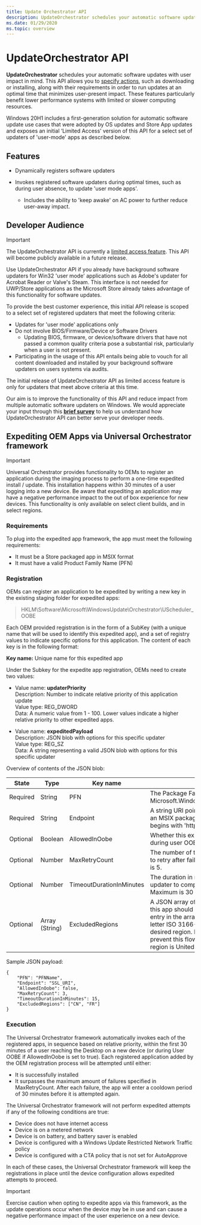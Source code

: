 ```yaml
---
title: Update Orchestrator API
description: UpdateOrchestrator schedules your automatic software updates with user impact in mind. 
ms.date: 01/29/2020
ms.topic: overview
---
```


# UpdateOrchestrator API

**UpdateOrchestrator** schedules your automatic software updates with user impact in mind. This API allows you to [specify actions](updateorchestratoractionkind.md), such as downloading or installing, along with their requirements in order to run updates at an optimal time that minimizes user-present impact. These features particularly benefit lower performance systems with limited or slower computing resources.

Windows 20H1 includes a first-generation solution for automatic software update use cases that were adopted by OS updates and Store App updates and exposes an initial ‘Limited Access’ version of this API for a select set of updaters of 'user-mode' apps as described below.

## Features

- Dynamically registers software updaters
 
- Invokes registered software updaters during optimal times, such as during user absence, to update 'user mode apps'.
    - Includes the ability to 'keep awake' on AC power to further reduce user-away impact.

## Developer Audience

> [!IMPORTANT]
> The UpdateOrchestrator API is currently a [limited access feature](/uwp/api/windows.applicationmodel.limitedaccessfeatures). This API will become publicly available in a future release.

Use UpdateOrchestrator API if you already have background software updaters for Win32 'user mode' applications such as Adobe's updater for Acrobat Reader or Valve's Steam. This interface is not needed for UWP/Store applications as the Microsoft Store already takes advantage of this functionality for software updates.

To provide the best customer experience, this initial API release is scoped to a select set of registered updaters that meet the following criteria:

- Updates for 'user mode' applications only
- Do not involve BIOS/Firmware/Device or Software Drivers
    - Updating BIOS, firmware, or device/software drivers that have not passed a common quality criteria pose a substantial risk, particularly when a user is not present. 
- Participating in the usage of this API entails being able to vouch for all content downloaded and installed by your background software updaters on users systems via audits. 

The initial release of UpdateOrchestrator API as limited access feature is only for updaters that meet above criteria at this time.

Our aim is to improve the functionality of this API and reduce impact from multiple automatic software updaters on Windows. We would appreciate your input through this [**brief survey**](https://aka.ms/UOAPISurvey) to help us understand how UpdateOrchestrator API can better serve your developer needs.

## Expediting OEM Apps via Universal Orchestrator framework

>[!IMPORTANT]
> Universal Orchestrator provides functionality to OEMs to register an application during the imaging process to perform a one-time expedited install / update.  This installation happens within 30 minutes of a user logging into a new device.  Be aware that expediting an application may have a negative performance impact to the out of box experience for new devices. This functionality is only available on select client builds, and in select regions.

### Requirements
To plug into the expedited app framework, the app must meet the following requirements:
- It must be a Store packaged app in MSIX format
- It must have a valid Product Family Name (PFN)

### Registration

OEMs can register an application to be expedited by writing a new key in the existing staging folder for expedited apps:   

> HKLM\Software\Microsoft\WindowsUpdate\Orchestrator\UScheduler_OOBE 

Each OEM provided registration is in the form of a SubKey (with a unique name that will be used to identify this expedited app), and a set of registry values to indicate specific options for this application. The content of each key is in the following format: 

**Key name:**  Unique name for this expedited app 

Under the Subkey for the expedite app registration, OEMs need to create two values:
- Value name: **updaterPriority**  
  Description: Number to indicate relative priority of this application update  
  Value type: REG_DWORD  
  Data:  A numeric value from 1 - 100. Lower values indicate a higher relative priority to other expedited apps.  
  
- Value name: **expeditedPayload**  
  Description: JSON blob with options for this specific updater  
  Value type: REG_SZ  
  Data: A string representing a valid JSON blob with options for this specific updater  

Overview of contents of the JSON blob: 

| State  | Type | Key name | Description | 
| ------ | ---- | -------- | ----------- |
| Required | String | PFN | The Package Family Name of the app (ex: Microsoft.WindowsStore_8wekyb3d8bbwe) |
| Required | String | Endpoint | A string URI pointing to a location hosting an MSIX package. Must be an SSL URI that begins with 'https'. | 
| Optional | Boolean | AllowedInOobe | Whether this expedited app should run during user OOBE |
| Optional | Number | MaxRetryCount | The number of times this updater is allowed to retry after failure.  Default is 1.  Maximum is 5. |
| Optional | Number | TimeoutDurationInMinutes | The duration in minutes to wait for this updater to complete work.  Default is 15.  Maximum is 30 | 
| Optional | Array (String) | ExcludedRegions | A JSON array of strings for regions where this app should not be expedited. Each entry in the array corresponds to the 2 letter ISO 3166-1 country code of the desired region. For example, US would prevent this flow on devices where the region is United States. | 

Sample JSON payload:
````
{  
    "PFN": "PFNName",  
    "Endpoint": "SSL_URI",  
    "AllowedInOobe": false,  
    "MaxRetryCount": 3,  
    "TimeoutDurationInMinutes": 15,  
    "ExcludedRegions": ["CN", "FR"]   
}
````

### Execution
The Universal Orchestrator framework automatically invokes each of the registered apps, in sequence based on relative priority, within the first 30 minutes of a user reaching the Desktop on a new device (or during User OOBE if AllowedInOobe is set to true).  Each registered application added by the OEM registration process will be attempted until either:  
- It is successfully installed  
- It surpasses the maximum amount of failures specified in MaxRetryCount.  After each failure, the app will enter a cooldown period of 30 minutes before it is attempted again.

The Universal Orchestrator framework will not perform expedited attempts if any of the following conditions are true: 
- Device does not have internet access  
- Device is on a metered network  
- Device is on battery, and battery saver is enabled  
- Device is configured with a Windows Update Restricted Network Traffic policy  
- Device is configured with a CTA policy that is not set for AutoApprove  

In each of these cases, the Universal Orchestrator framework will keep the registrations in place until the device configuration allows expedited attempts to proceed.  

> [!IMPORTANT]
> Exercise caution when opting to expedite apps via this framework, as the update operations occur when the device may be in use and can cause a negative performance impact of the user experience on a new device.
 







 


